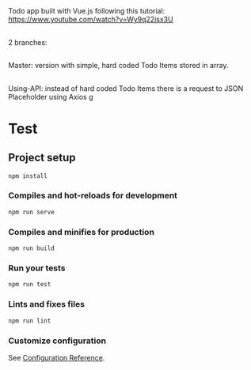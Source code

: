##
Todo app built with Vue.js following this tutorial: https://www.youtube.com/watch?v=Wy9q22isx3U
##
2 branches:
##
Master: version with simple, hard coded Todo Items stored in array.
##
Using-API: instead of hard coded Todo Items there is a request to JSON Placeholder using Axios
g
# Test

## Project setup
```
npm install
```

### Compiles and hot-reloads for development
```
npm run serve
```

### Compiles and minifies for production
```
npm run build
```

### Run your tests
```
npm run test
```

### Lints and fixes files
```
npm run lint
```

### Customize configuration
See [Configuration Reference](https://cli.vuejs.org/config/).
